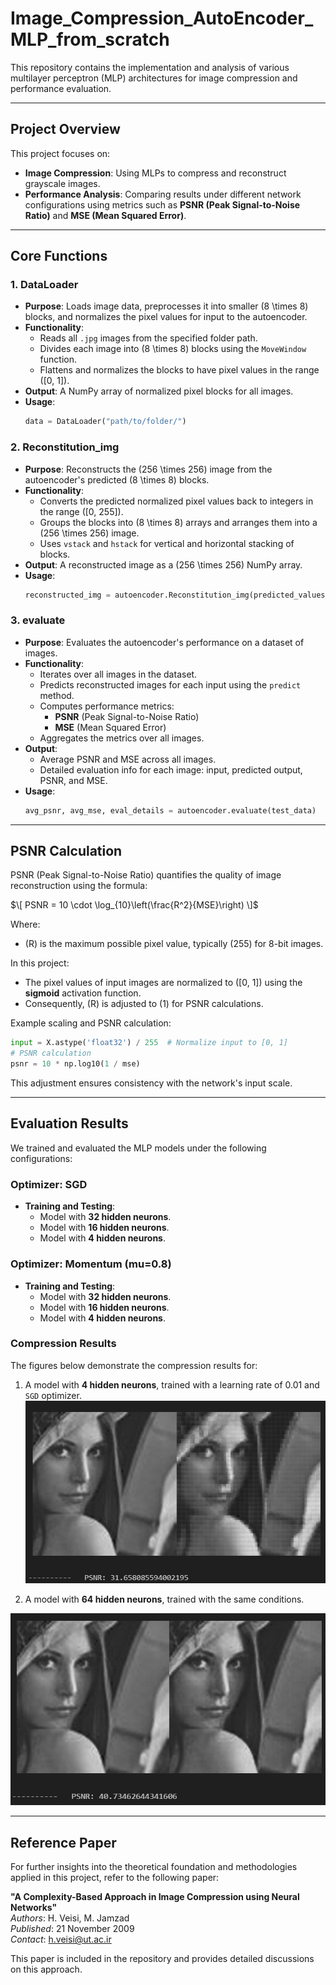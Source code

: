 # Image_Compression_AutoEncoder_MLP_from_scratch

This repository contains the implementation and analysis of various multilayer perceptron (MLP) architectures for image compression and performance evaluation.

---

## Project Overview

This project focuses on:
- **Image Compression**: Using MLPs to compress and reconstruct grayscale images.
- **Performance Analysis**: Comparing results under different network configurations using metrics such as **PSNR (Peak Signal-to-Noise Ratio)** and **MSE (Mean Squared Error)**.

---

## Core Functions

### 1. **DataLoader**
- **Purpose**: Loads image data, preprocesses it into smaller \(8 \times 8\) blocks, and normalizes the pixel values for input to the autoencoder.
- **Functionality**:
  - Reads all `.jpg` images from the specified folder path.
  - Divides each image into \(8 \times 8\) blocks using the `MoveWindow` function.
  - Flattens and normalizes the blocks to have pixel values in the range \([0, 1]\).
- **Output**: A NumPy array of normalized pixel blocks for all images.
- **Usage**:
  ```python
  data = DataLoader("path/to/folder/")
  ```

### 2. **Reconstitution_img**
- **Purpose**: Reconstructs the \(256 \times 256\) image from the autoencoder's predicted \(8 \times 8\) blocks.
- **Functionality**:
  - Converts the predicted normalized pixel values back to integers in the range \([0, 255]\).
  - Groups the blocks into \(8 \times 8\) arrays and arranges them into a \(256 \times 256\) image.
  - Uses `vstack` and `hstack` for vertical and horizontal stacking of blocks.
- **Output**: A reconstructed image as a \(256 \times 256\) NumPy array.
- **Usage**:
  ```python
  reconstructed_img = autoencoder.Reconstitution_img(predicted_values)
  ```

### 3. **evaluate**
- **Purpose**: Evaluates the autoencoder's performance on a dataset of images.
- **Functionality**:
  - Iterates over all images in the dataset.
  - Predicts reconstructed images for each input using the `predict` method.
  - Computes performance metrics:
    - **PSNR** (Peak Signal-to-Noise Ratio)
    - **MSE** (Mean Squared Error)
  - Aggregates the metrics over all images.
- **Output**:
  - Average PSNR and MSE across all images.
  - Detailed evaluation info for each image: input, predicted output, PSNR, and MSE.
- **Usage**:
  ```python
  avg_psnr, avg_mse, eval_details = autoencoder.evaluate(test_data)
  ```

---

## PSNR Calculation

PSNR (Peak Signal-to-Noise Ratio) quantifies the quality of image reconstruction using the formula:

$\[
PSNR = 10 \cdot \log_{10}\left(\frac{R^2}{MSE}\right)
\]$

Where:
- \(R\) is the maximum possible pixel value, typically \(255\) for 8-bit images.

In this project:
- The pixel values of input images are normalized to \([0, 1]\) using the **sigmoid** activation function.
- Consequently, \(R\) is adjusted to \(1\) for PSNR calculations.

Example scaling and PSNR calculation:
```python
input = X.astype('float32') / 255  # Normalize input to [0, 1]
# PSNR calculation
psnr = 10 * np.log10(1 / mse)
```

This adjustment ensures consistency with the network's input scale.

---

## Evaluation Results

We trained and evaluated the MLP models under the following configurations:

### Optimizer: SGD
- **Training and Testing**:
  - Model with **32 hidden neurons**.
  - Model with **16 hidden neurons**.
  - Model with **4 hidden neurons**.

### Optimizer: Momentum (mu=0.8)
- **Training and Testing**:
  - Model with **32 hidden neurons**.
  - Model with **16 hidden neurons**.
  - Model with **4 hidden neurons**.

### Compression Results
The figures below demonstrate the compression results for:
1. A model with **4 hidden neurons**, trained with a learning rate of 0.01 and `SGD` optimizer.
![figure 1](./Images/lena-n4.jpg)

3. A model with **64 hidden neurons**, trained with the same conditions.

 ![figure 2](./Images/lena-n64.jpg)

---

## Reference Paper

For further insights into the theoretical foundation and methodologies applied in this project, refer to the following paper:

**"A Complexity-Based Approach in Image Compression using Neural Networks"**  
*Authors*: H. Veisi, M. Jamzad  
*Published*: 21 November 2009  
*Contact*: h.veisi@ut.ac.ir  

This paper is included in the repository and provides detailed discussions on this approach.
